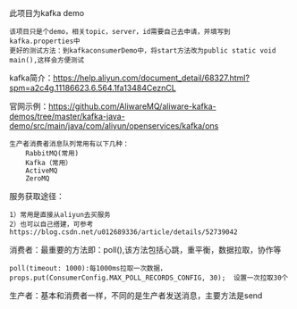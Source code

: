 此项目为kafka demo

    该项目只是个demo，相关topic，server，id需要自己去申请，并填写到kafka.properties中
    更好的测试方法：到kafkaconsumerDemo中，将start方法改为public static void main(),这样会方便测试

kafka简介：https://help.aliyun.com/document_detail/68327.html?spm=a2c4g.11186623.6.564.1fa13484CeznCL

官网示例：https://github.com/AliwareMQ/aliware-kafka-demos/tree/master/kafka-java-demo/src/main/java/com/aliyun/openservices/kafka/ons

    生产者消费者消息队列常用有以下几种：
        RabbitMQ(常用)
        Kafka（常用）       
        ActiveMQ
        ZeroMQ

服务获取途径：
    
    1）常用是直接从aliyun去买服务
    2）也可以自己搭建，可参考https://blog.csdn.net/u012689336/article/details/52739042


消费者：最重要的方法即：poll(),该方法包括心跳，重平衡，数据拉取，协作等

    poll(timeout: 1000):每1000ms拉取一次数据， props.put(ConsumerConfig.MAX_POLL_RECORDS_CONFIG, 30);  设置一次拉取30个

生产者：基本和消费者一样，不同的是生产者发送消息，主要方法是send